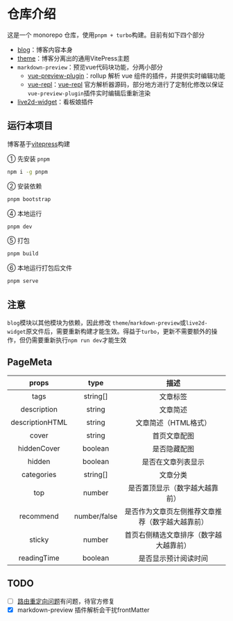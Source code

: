 # 仓库介绍

这是一个 monorepo 仓库，使用`pnpm + turbo`构建。目前有如下四个部分

* [blog](./packages/blog/)：博客内容本身
* [theme](./packages/theme/)：博客分离出的通用VitePress主题
* `markdown-preview`：预览vue代码块功能，分两小部分
  * [vue-preview-plugin](./packages/vuePreviewPlugin/)：rollup 解析 vue 组件的插件，并提供实时编辑功能
  * [vue-repl](./packages/vue-repl/)：[vue-repl](https://github.com/vuejs/repl) 官方解析器源码，部分地方进行了定制化修改以保证`vue-preview-plugin`插件实时编辑后重新渲染
* [live2d-widget](./packages/live2dWidght/)：看板娘插件

## 运行本项目

博客基于[vitepress](https://vitepress.vuejs.org/)构建

① 先安装 `pnpm`

```sh
npm i -g pnpm
```

② 安装依赖

```sh
pnpm bootstrap
```

④ 本地运行

```sh
pnpm dev
```

⑤ 打包

```sh
pnpm build
```

⑥ 本地运行打包后文件

```sh
pnpm serve
```

## 注意

`blog`模块以其他模块为依赖，因此修改 `theme`/`markdown-preview`或`live2d-widget`原文件后，需要重新构建才能生效。得益于`turbo`，更新不需要额外的操作，但仍需要重新执行`npm run dev`才能生效

## PageMeta

|      props      |     type     |                       描述                       |
| :-------------: | :----------: | :----------------------------------------------: |
|      tags       |   string[]   |                     文章标签                     |
|   description   |    string    |                     文章简述                     |
| descriptionHTML |    string    |               文章简述（HTML格式）               |
|      cover      |    string    |                   首页文章配图                   |
|   hiddenCover   |   boolean    |                   是否隐藏配图                   |
|     hidden      |   boolean    |                是否在文章列表显示                |
|   categories    |   string[]   |                     文章分类                     |
|       top       |    number    |          是否置顶显示（数字越大越靠前）          |
|    recommend    | number/false | 是否作为文章页左侧推荐文章推荐（数字越大越靠前） |
|     sticky      |    number    |      首页右侧精选文章排序（数字越大越靠前）      |
|   readingTime   |   boolean    |               是否显示预计阅读时间               |

## TODO

* [ ] [路由重定向问题](https://github.com/vuejs/vitepress/issues/3062)有问题，待官方修复
* [x] markdown-preview 插件解析会干扰frontMatter
